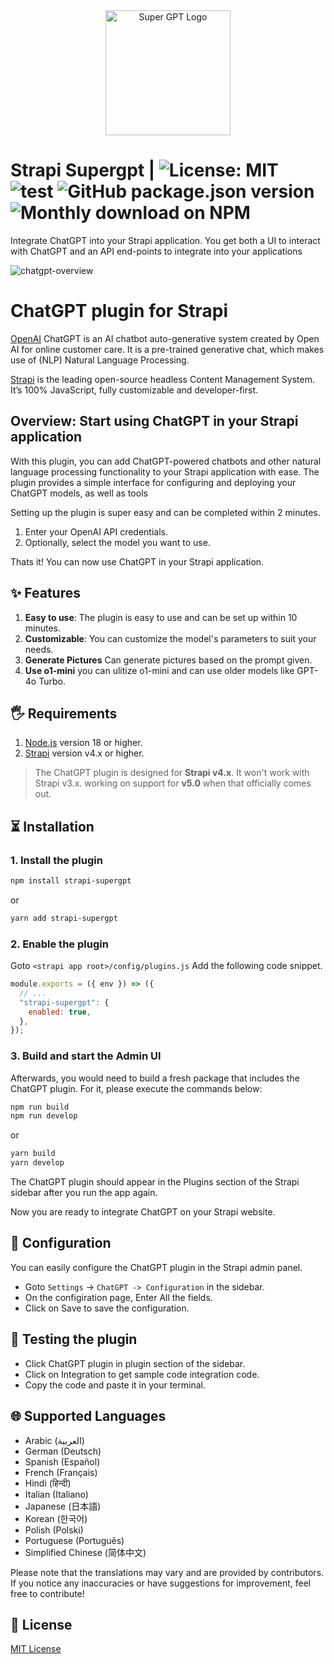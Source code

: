 <div align="center">
  <img src="https://www.tbrantleyii.dev/strapi-supergpt/logo.png" width="200" alt="Super GPT Logo" />
</div>

# Strapi Supergpt | ![License: MIT](https://img.shields.io/badge/License-MIT-yellow.svg) ![test](https://github.com/theCompanyDream/strapi-supergpt/actions/workflows/validate.yml/badge.svg) ![GitHub package.json version](https://img.shields.io/github/package-json/v/theCompanyDream/strapi-supergpt?label=npm&logo=npm) ![Monthly download on NPM](https://img.shields.io/npm/dm/strapi-supergpt.svg)

Integrate ChatGPT into your Strapi application. You get both a UI to interact with ChatGPT and an API end-points to integrate into your applications

![chatgpt-overview](https://www.tbrantleyii.dev/strapi-supergpt/howToUse.gif)

# ChatGPT plugin for Strapi

[OpenAI](https://openai.com/) ChatGPT is an AI chatbot auto-generative system created by Open AI for online customer care. It is a pre-trained generative chat, which makes use of (NLP) Natural Language Processing.

[Strapi](https://strapi.io/) is the leading open-source headless Content Management System. It’s 100% JavaScript, fully customizable and developer-first.

## Overview: Start using ChatGPT in your Strapi application

With this plugin, you can add ChatGPT-powered chatbots and other natural language processing functionality to your Strapi application with ease. The plugin provides a simple interface for configuring and deploying your ChatGPT models, as well as tools

Setting up the plugin is super easy and can be completed within 2 minutes.

1. Enter your OpenAI API credentials.
1. Optionally, select the model you want to use.

Thats it! You can now use ChatGPT in your Strapi application.

## ✨ Features

1. **Easy to use**: The plugin is easy to use and can be set up within 10 minutes.
1. **Customizable**: You can customize the model's parameters to suit your needs.
1. **Generate Pictures** Can generate pictures based on the prompt given.
1. **Use o1-mini** you can ulitize o1-mini and can use older models like GPT-4o Turbo.

## 🖐 Requirements

1. [Node.js](https://nodejs.org/en/) version 18 or higher.
1. [Strapi](https://strapi.io/) version v4.x or higher.

> The ChatGPT plugin is designed for **Strapi v4.x**. It won't work with Strapi v3.x.
> working on support for **v5.0** when that officially comes out.

## ⏳ Installation

### 1. Install the plugin

<!-- use npm for installing plugin -->

```bash
npm install strapi-supergpt
```

or

```bash
yarn add strapi-supergpt
```

### 2. Enable the plugin

<!-- enable the plugin in the admin panel -->

Goto `<strapi app root>/config/plugins.js` Add the following code snippet.

```js
module.exports = ({ env }) => ({
  // ...
  "strapi-supergpt": {
    enabled: true,
  },
});
```

### 3. Build and start the Admin UI

Afterwards, you would need to build a fresh package that includes the ChatGPT plugin. For it, please execute the commands below:

<!-- build the admin UI -->

```bash
npm run build
npm run develop
```

or

```bash
yarn build
yarn develop
```

The ChatGPT plugin should appear in the Plugins section of the Strapi sidebar after you run the app again.

Now you are ready to integrate ChatGPT on your Strapi website.

## 🔧 Configuration

You can easily configure the ChatGPT plugin in the Strapi admin panel.

- Goto `Settings` -> `ChatGPT -> Configuration` in the sidebar.
- On the configiration page, Enter All the fields.
- Click on Save to save the configuration.

## 📖 Testing the plugin

- Click ChatGPT plugin in plugin section of the sidebar.
- Click on Integration to get sample code integration code.
- Copy the code and paste it in your terminal.

## 🌐 Supported Languages

- Arabic (العربية)
- German (Deutsch)
- Spanish (Español)
- French (Français)
- Hindi (हिन्दी)
- Italian (Italiano)
- Japanese (日本語)
- Korean (한국어)
- Polish (Polski)
- Portuguese (Português)
- Simplified Chinese (简体中文)

Please note that the translations may vary and are provided by contributors. If you notice any inaccuracies or have suggestions for improvement, feel free to contribute!

## 📝 License

[MIT License](LICENSE)
